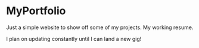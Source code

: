 # MyPortfolio

Just a simple website to show off some of my projects. My working resume. 

I plan on updating constantly until I can land a new gig!
